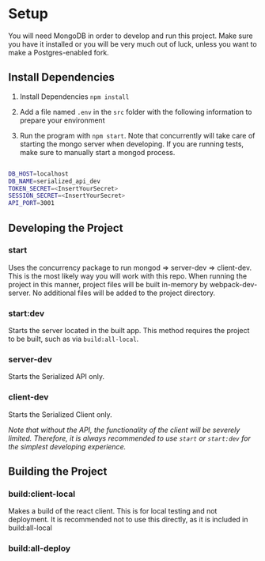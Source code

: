 # Setup

You will need MongoDB in order to develop and run this project. Make sure you have it installed or you will be very much out of luck, unless you want to make a Postgres-enabled fork.

## Install Dependencies

1. Install Dependencies
  `npm install`

2. Add a file named `.env` in the `src` folder with the following information to prepare your environment

3. Run the program with `npm start`. Note that concurrently will take care of starting the mongo server when developing. If you are running tests, make sure to manually start a mongod process.

```BASH

DB_HOST=localhost
DB_NAME=serialized_api_dev
TOKEN_SECRET=<InsertYourSecret>
SESSION_SECRET=<InsertYourSecret>
API_PORT=3001

```


## Developing the Project

### start

Uses the concurrency package to run mongod => server-dev => client-dev. This is the most likely way you will work with this repo. When running the project in this manner, project files will be built in-memory by webpack-dev-server. No additional files will be added to the project directory.

### start:dev

Starts the server located in the built app. This method requires the project to be built, such as via `build:all-local`.

### server-dev

Starts the Serialized API only.

### client-dev

Starts the Serialized Client only. 

*Note that without the API, the functionality of the client will be severely limited. Therefore, it is always recommended to use `start` or `start:dev` for the simplest developing experience.*

## Building the Project

### build:client-local

Makes a build of the react client. This is for local testing and not deployment. It is recommended not to use this directly, as it is included in build:all-local

### build:all-deploy
